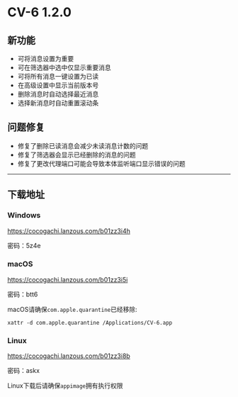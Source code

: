 # CV-6 1.2.0

## 新功能
- 可将消息设置为重要
- 可在筛选器中选中仅显示重要消息
- 可将所有消息一键设置为已读
- 在高级设置中显示当前版本号
- 删除消息时自动选择最近消息
- 选择新消息时自动重置滚动条

## 问题修复

- 修复了删除已读消息会减少未读消息计数的问题
- 修复了筛选器会显示已经删除的消息的问题
- 修复了更改代理端口可能会导致本体监听端口显示错误的问题

----

## 下载地址

### Windows

https://cocogachi.lanzous.com/b01zz3i4h

密码：5z4e

### macOS

https://cocogachi.lanzous.com/b01zz3i5i

密码：btt6

macOS请确保`com.apple.quarantine`已经移除:

```
xattr -d com.apple.quarantine /Applications/CV-6.app 

```


### Linux

https://cocogachi.lanzous.com/b01zz3i8b

密码：askx

Linux下载后请确保`appimage`拥有执行权限